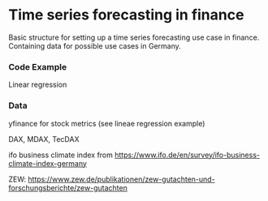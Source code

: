 # Time series forecasting in finance

Basic structure for setting up a time series forecasting use case in finance.
Containing data for possible use cases in Germany. 


###  Code Example
Linear regression 


### Data

yfinance for stock metrics (see lineae regression example)

DAX, MDAX, TecDAX

ifo business climate index from https://www.ifo.de/en/survey/ifo-business-climate-index-germany

ZEW: https://www.zew.de/publikationen/zew-gutachten-und-forschungsberichte/zew-gutachten
